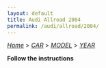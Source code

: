 ```yaml
---
layout: default
title: Audi Allroad 2004
permalink: /audi/allroad/2004/
---
```

[*Home*](/) > [*CAR*](/car/) > [*MODEL*](/car/model/) > [*YEAR*](/car/model/year/)

**Follow the instructions**